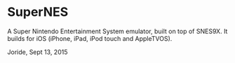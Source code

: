 # SuperNES

A Super Nintendo Entertainment System emulator, built on top of SNES9X.
It builds for iOS (iPhone, iPad, iPod touch and AppleTVOS).

Joride, Sept 13, 2015
